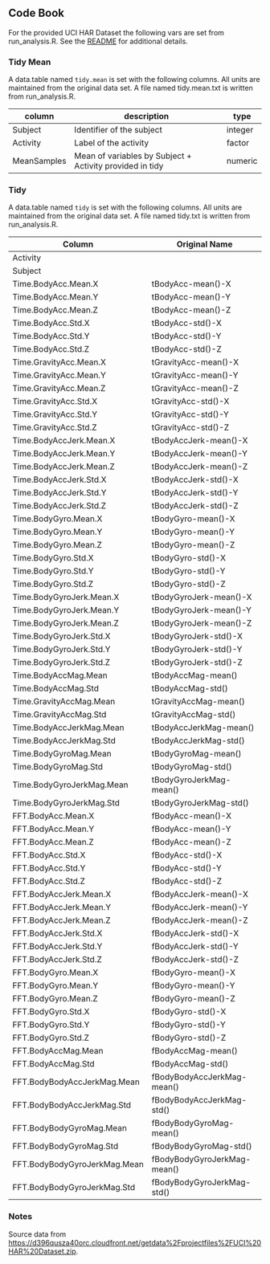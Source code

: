 ## Code Book

For the provided UCI HAR Dataset the following vars are set from run_analysis.R.  See the [README](README.md) for additional details.

### Tidy Mean

A data.table named `tidy.mean` is set with the following columns.  All units are maintained from the original data set. A file named tidy.mean.txt is written from run_analysis.R.

| column       | description                                              | type    |
| ------------ | -------------------------------------------------------- | ------- |
| Subject      | Identifier of the subject                                | integer |
| Activity     | Label of the activity                                    | factor  |
| MeanSamples  | Mean of variables by Subject + Activity provided in tidy | numeric |

### Tidy

A data.table named `tidy` is set with the following columns.  All units are maintained from the original data set. A file named tidy.txt is written from run_analysis.R.

| Column                       | Original Name               |
| ---------------------------- | --------------------------- |
| Activity                     |                             |
| Subject                      |                             |
| Time.BodyAcc.Mean.X          | tBodyAcc-mean()-X           |
| Time.BodyAcc.Mean.Y          | tBodyAcc-mean()-Y           |
| Time.BodyAcc.Mean.Z          | tBodyAcc-mean()-Z           |
| Time.BodyAcc.Std.X           | tBodyAcc-std()-X            |
| Time.BodyAcc.Std.Y           | tBodyAcc-std()-Y            |
| Time.BodyAcc.Std.Z           | tBodyAcc-std()-Z            |
| Time.GravityAcc.Mean.X       | tGravityAcc-mean()-X        |
| Time.GravityAcc.Mean.Y       | tGravityAcc-mean()-Y        |
| Time.GravityAcc.Mean.Z       | tGravityAcc-mean()-Z        |
| Time.GravityAcc.Std.X        | tGravityAcc-std()-X         |
| Time.GravityAcc.Std.Y        | tGravityAcc-std()-Y         |
| Time.GravityAcc.Std.Z        | tGravityAcc-std()-Z         |
| Time.BodyAccJerk.Mean.X      | tBodyAccJerk-mean()-X       |
| Time.BodyAccJerk.Mean.Y      | tBodyAccJerk-mean()-Y       |
| Time.BodyAccJerk.Mean.Z      | tBodyAccJerk-mean()-Z       |
| Time.BodyAccJerk.Std.X       | tBodyAccJerk-std()-X        |
| Time.BodyAccJerk.Std.Y       | tBodyAccJerk-std()-Y        |
| Time.BodyAccJerk.Std.Z       | tBodyAccJerk-std()-Z        |
| Time.BodyGyro.Mean.X         | tBodyGyro-mean()-X          |
| Time.BodyGyro.Mean.Y         | tBodyGyro-mean()-Y          |
| Time.BodyGyro.Mean.Z         | tBodyGyro-mean()-Z          |
| Time.BodyGyro.Std.X          | tBodyGyro-std()-X           |
| Time.BodyGyro.Std.Y          | tBodyGyro-std()-Y           |
| Time.BodyGyro.Std.Z          | tBodyGyro-std()-Z           |
| Time.BodyGyroJerk.Mean.X     | tBodyGyroJerk-mean()-X      |
| Time.BodyGyroJerk.Mean.Y     | tBodyGyroJerk-mean()-Y      |
| Time.BodyGyroJerk.Mean.Z     | tBodyGyroJerk-mean()-Z      |
| Time.BodyGyroJerk.Std.X      | tBodyGyroJerk-std()-X       |
| Time.BodyGyroJerk.Std.Y      | tBodyGyroJerk-std()-Y       |
| Time.BodyGyroJerk.Std.Z      | tBodyGyroJerk-std()-Z       |
| Time.BodyAccMag.Mean         | tBodyAccMag-mean()          |
| Time.BodyAccMag.Std          | tBodyAccMag-std()           |
| Time.GravityAccMag.Mean      | tGravityAccMag-mean()       |
| Time.GravityAccMag.Std       | tGravityAccMag-std()        |
| Time.BodyAccJerkMag.Mean     | tBodyAccJerkMag-mean()      |
| Time.BodyAccJerkMag.Std      | tBodyAccJerkMag-std()       |
| Time.BodyGyroMag.Mean        | tBodyGyroMag-mean()         |
| Time.BodyGyroMag.Std         | tBodyGyroMag-std()          |
| Time.BodyGyroJerkMag.Mean    | tBodyGyroJerkMag-mean()     |
| Time.BodyGyroJerkMag.Std     | tBodyGyroJerkMag-std()      |
| FFT.BodyAcc.Mean.X           | fBodyAcc-mean()-X           |
| FFT.BodyAcc.Mean.Y           | fBodyAcc-mean()-Y           |
| FFT.BodyAcc.Mean.Z           | fBodyAcc-mean()-Z           |
| FFT.BodyAcc.Std.X            | fBodyAcc-std()-X            |
| FFT.BodyAcc.Std.Y            | fBodyAcc-std()-Y            |
| FFT.BodyAcc.Std.Z            | fBodyAcc-std()-Z            |
| FFT.BodyAccJerk.Mean.X       | fBodyAccJerk-mean()-X       |
| FFT.BodyAccJerk.Mean.Y       | fBodyAccJerk-mean()-Y       |
| FFT.BodyAccJerk.Mean.Z       | fBodyAccJerk-mean()-Z       |
| FFT.BodyAccJerk.Std.X        | fBodyAccJerk-std()-X        |
| FFT.BodyAccJerk.Std.Y        | fBodyAccJerk-std()-Y        |
| FFT.BodyAccJerk.Std.Z        | fBodyAccJerk-std()-Z        |
| FFT.BodyGyro.Mean.X          | fBodyGyro-mean()-X          |
| FFT.BodyGyro.Mean.Y          | fBodyGyro-mean()-Y          |
| FFT.BodyGyro.Mean.Z          | fBodyGyro-mean()-Z          |
| FFT.BodyGyro.Std.X           | fBodyGyro-std()-X           |
| FFT.BodyGyro.Std.Y           | fBodyGyro-std()-Y           |
| FFT.BodyGyro.Std.Z           | fBodyGyro-std()-Z           |
| FFT.BodyAccMag.Mean          | fBodyAccMag-mean()          |
| FFT.BodyAccMag.Std           | fBodyAccMag-std()           |
| FFT.BodyBodyAccJerkMag.Mean  | fBodyBodyAccJerkMag-mean()  |
| FFT.BodyBodyAccJerkMag.Std   | fBodyBodyAccJerkMag-std()   |
| FFT.BodyBodyGyroMag.Mean     | fBodyBodyGyroMag-mean()     |
| FFT.BodyBodyGyroMag.Std      | fBodyBodyGyroMag-std()      |
| FFT.BodyBodyGyroJerkMag.Mean | fBodyBodyGyroJerkMag-mean() |
| FFT.BodyBodyGyroJerkMag.Std  | fBodyBodyGyroJerkMag-std()  |

### Notes

Source data from https://d396qusza40orc.cloudfront.net/getdata%2Fprojectfiles%2FUCI%20HAR%20Dataset.zip.
